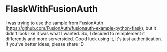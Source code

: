 # FlaskWithFusionAuth

I was trying to use the sample from FusionAuth (https://github.com/FusionAuth/fusionauth-example-python-flask), but it didn't look like it was what I wanted. So, I decided to reimplement it differently and more serversided. Good luck using it, it's just authentication. If you've better ideas, please share :D


